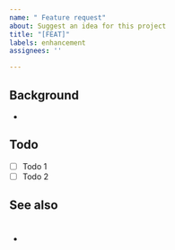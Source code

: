 ```yaml
---
name: " Feature request"
about: Suggest an idea for this project
title: "[FEAT]"
labels: enhancement
assignees: ''

---
```


## Background
-

## Todo
- [ ] Todo 1
- [ ] Todo 2

## See also
- #
